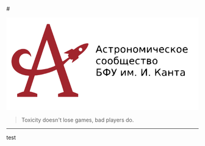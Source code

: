 #<p align="center"><a href="https://astromodel.ru"><img alt="Astromodel" src="./configurator/static/images/logo.svg"></a></p>

> Toxicity doesn't lose games, bad players do.
---

test
